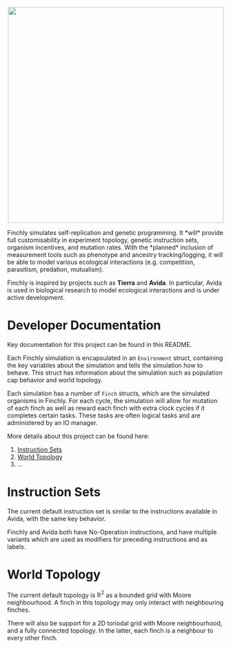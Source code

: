 <p align="center">
  <img src="https://raw.githubusercontent.com/xrctius/finchly/master/finchly_logo.png" width="500px" />
</p>
Finchly simulates self-replication and genetic programming. It *will* provide full customisability in experiment topology, genetic instruction sets, organism incentives, and mutation rates. With the *planned* inclusion of measurement tools such as phenotype and ancestry tracking/logging, it will be able to model various ecological interactions (e.g. competition, parasitism, predation, mutualism).

Finchly is inspired by projects such as **Tierra** and **Avida**. In particular, Avida is used in biological research to model ecological interactions and is under active development.

# Developer Documentation

Key documentation for this project can be found in this README. 

Each Finchly simulation is encapsulated in an `Environment` struct, containing the key variables about the simulation and tells the simulation how to behave. This struct has information about the simulation such as population cap behavior and world topology. 

Each simulation has a number of `Finch` structs, which are the simulated organisms in Finchly. For each cycle, the simulation will allow for mutation of each finch as well as reward each finch with extra clock cycles if it completes certain tasks. These tasks are often logical tasks and are administered by an IO manager.

More details about this project can be found here:

1. [Instruction Sets](#instruction-sets)
2. [World Topology](#world-topology)
3. ...

 # Instruction Sets

The current default instruction set is similar to the instructions available in Avida, with the same key behavior.

Finchly and Avida both have No-Operation instructions, and have multiple variants which are used as modifiers for preceding instructions and as labels.

# World Topology

The current default topology is $\mathbb{R}^2$ as a bounded grid with Moore neighbourhood. A finch in this topology may only interact with neighbouring finches.

There will also be support for a 2D toriodal grid with Moore neighbourhood, and a fully connected topology. In the latter, each finch is a neighbour to every other finch.

 





